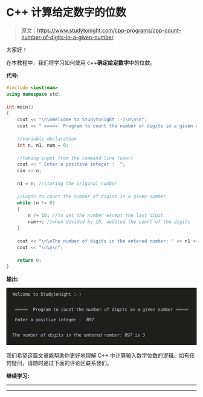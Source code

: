# C++ 计算给定数字的位数

> 原文：<https://www.studytonight.com/cpp-programs/cpp-count-number-of-digits-in-a-given-number>

大家好！

在本教程中，我们将学习如何使用 c++**确定给定数字**中的位数。

**代号:**

```cpp
#include <iostream>
using namespace std;

int main()
{
    cout << "\n\nWelcome to Studytonight :-)\n\n\n";
    cout << " =====  Program to count the number of digits in a given number ===== \n\n";

    //variable declaration
    int n, n1, num = 0;

    //taking input from the command line (user)
    cout << " Enter a positive integer :  ";
    cin >> n;

    n1 = n; //storing the original number

    //Logic to count the number of digits in a given number
    while (n != 0)
    {
        n /= 10; //to get the number except the last digit.
        num++; //when divided by 10, updated the count of the digits
    }

    cout << "\n\nThe number of digits in the entered number: " << n1 << " is " << num;
    cout << "\n\n\n";

    return 0;
}
```

**输出:**

![C++ count number of digits program output](img/71b75eb6a7d58f69457cb69f54222906.png)

我们希望这篇文章能帮助你更好地理解 C++ 中计算输入数字位数的逻辑。如有任何疑问，请随时通过下面的评论区联系我们。

**继续学习:**

* * *

* * *